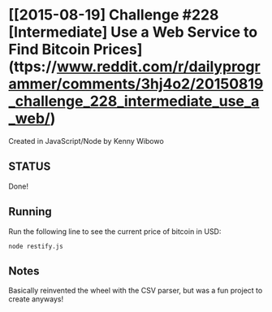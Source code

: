 # [\[2015-08-19\] Challenge #228 \[Intermediate\] Use a Web Service to Find Bitcoin Prices](<head></head>ttps://www.reddit.com/r/dailyprogrammer/comments/3hj4o2/20150819_challenge_228_intermediate_use_a_web/) #

Created in JavaScript/Node by Kenny Wibowo

## STATUS ##
Done!

## Running ##

Run the following line to see the current price of bitcoin in USD:

	node restify.js

## Notes ##

Basically reinvented the wheel with the CSV parser, but was a fun project to create anyways!